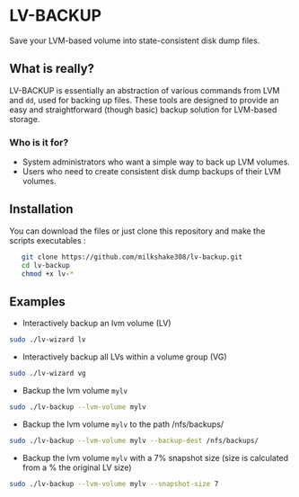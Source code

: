 # LV-BACKUP
Save your LVM-based volume into state-consistent disk dump files.

## What is really?
LV-BACKUP is essentially an abstraction of various commands from LVM and `dd`, used for backing up files. These tools are designed to provide an easy and straightforward (though basic) backup solution for LVM-based storage.

### Who is it for?
- System administrators who want a simple way to back up LVM volumes.
- Users who need to create consistent disk dump backups of their LVM volumes.

## Installation
You can download the files or just clone this repository and make the scripts executables :

```bash
   git clone https://github.com/milkshake308/lv-backup.git
   cd lv-backup
   chmod +x lv-*
   ```

## Examples
- Interactively backup an lvm volume (LV)
```bash
sudo ./lv-wizard lv
```
- Interactively backup all LVs within a volume group (VG)
```bash
sudo ./lv-wizard vg
```
- Backup the lvm volume `mylv` 
```bash
sudo ./lv-backup --lvm-volume mylv
```
- Backup the lvm volume `mylv` to the path /nfs/backups/ 
```bash
sudo ./lv-backup --lvm-volume mylv --backup-dest /nfs/backups/
```
- Backup the lvm volume `mylv` with a 7% snapshot size (size is calculated from a % the original LV size)
```bash
sudo ./lv-backup --lvm-volume mylv --snapshot-size 7
```